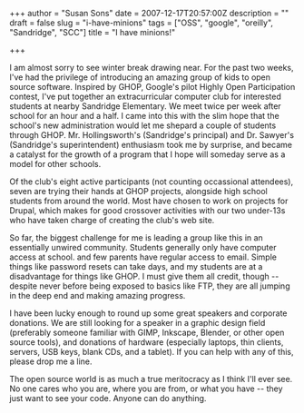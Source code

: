 +++
author = "Susan Sons"
date = 2007-12-17T20:57:00Z
description = ""
draft = false
slug = "i-have-minions"
tags = ["OSS", "google", "oreilly", "Sandridge", "SCC"]
title = "I have minions!"

+++

I am almost sorry to see winter break drawing near. For the past two weeks, I've had the privilege of introducing an amazing group of kids to open source software. Inspired by GHOP, Google's pilot Highly Open Participation contest, I've put together an extracurricular computer club for interested students at nearby Sandridge Elementary. We meet twice per week after school for an hour and a half.  I came into this with the slim hope that the school's new administration would let me shepard a couple of students through GHOP. Mr. Hollingsworth's (Sandridge's principal) and Dr. Sawyer's (Sandridge's superintendent) enthusiasm took me by surprise, and became a catalyst for the growth of a program that I hope will someday serve as a model for other schools.

Of the club's eight active participants (not counting occassional attendees), seven are trying their hands at GHOP projects, alongside high school students from around the world. Most have chosen to work on projects for Drupal, which makes for good crossover activities with our two under-13s who have taken charge of creating the club's web site.

So far, the biggest challenge for me is leading a group like this in an essentially unwired community. Students generally only have computer access at school. and few parents have regular access to email. Simple things like password resets can take days, and my students are at a disadvantage for things like GHOP. I must give them all credit, though -- despite never before being exposed to basics like FTP, they are all jumping in the deep end and making amazing progress.

I have been lucky enough to round up some great speakers and corporate donations. We are still looking for a speaker in a graphic design field (preferably someone familiar with GIMP, Inkscape, Blender, or other open source tools), and donations of hardware (especially laptops, thin clients, servers, USB keys, blank CDs, and a tablet). If you can help with any of this, please drop me a line.

The open source world is as much a true meritocracy as I think I'll ever see. No one cares who you are, where you are from, or what you have -- they just want to see your code. Anyone can do anything.

